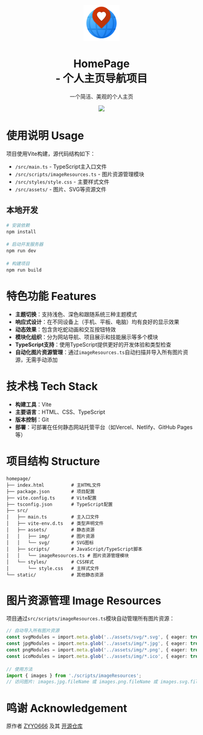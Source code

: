 <div align="center"><a name="readme-top"></a>

<img src="https://github.com/TonyBlur/homepage/blob/main/src/assets/img/homepage-96.png?raw=true" width="96" height="96">

# HomePage<br> - 个人主页导航项目

一个简洁、美观的个人主页

<img src="https://github.com/TonyBlur/homepage/blob/main/src/assets/img/homepage_preview.png?raw=true">

</div>

# 使用说明 Usage

项目使用Vite构建，源代码结构如下：

- `/src/main.ts` - TypeScript主入口文件
- `/src/scripts/imageResources.ts` - 图片资源管理模块
- `/src/styles/style.css` - 主要样式文件
- `/src/assets/` - 图片、SVG等资源文件

## 本地开发

```bash
# 安装依赖
npm install

# 启动开发服务器
npm run dev

# 构建项目
npm run build
```

# 特色功能 Features

- **主题切换**：支持浅色、深色和跟随系统三种主题模式
- **响应式设计**：在不同设备上（手机、平板、电脑）均有良好的显示效果
- **动态效果**：包含贪吃蛇动画和交互按钮特效
- **模块化组织**：分为网站导航、项目展示和技能展示等多个模块
- **TypeScript支持**：使用TypeScript提供更好的开发体验和类型检查
- **自动化图片资源管理**：通过`imageResources.ts`自动扫描并导入所有图片资源，无需手动添加

# 技术栈 Tech Stack

- **构建工具**：Vite
- **主要语言**：HTML、CSS、TypeScript
- **版本控制**：Git
- **部署**：可部署在任何静态网站托管平台（如Vercel、Netlify、GitHub Pages等）

# 项目结构 Structure

```
homepage/
├── index.html          # 主HTML文件
├── package.json        # 项目配置
├── vite.config.ts      # Vite配置
├── tsconfig.json       # TypeScript配置
├── src/
│   ├── main.ts         # 主入口文件
│   ├── vite-env.d.ts   # 类型声明文件
│   ├── assets/         # 静态资源
│   │   ├── img/        # 图片资源
│   │   └── svg/        # SVG图标
│   ├── scripts/        # JavaScript/TypeScript脚本
│   │   └── imageResources.ts # 图片资源管理模块
│   └── styles/         # CSS样式
│       └── style.css   # 主样式文件
└── static/             # 其他静态资源
```

# 图片资源管理 Image Resources

项目通过`src/scripts/imageResources.ts`模块自动管理所有图片资源：

```typescript
// 自动导入所有图片资源
const svgModules = import.meta.glob('../assets/svg/*.svg', { eager: true });
const jpgModules = import.meta.glob('../assets/img/*.jpg', { eager: true });
const pngModules = import.meta.glob('../assets/img/*.png', { eager: true });
const icoModules = import.meta.glob('../assets/img/*.ico', { eager: true });

// 使用方法
import { images } from './scripts/imageResources';
// 访问图片: images.jpg.fileName 或 images.png.fileName 或 images.svg.fileName
```

# 鸣谢 Acknowledgement

原作者 [ZYYO666](https://github.com/ZYYO666) 及其 [开源仓库](https://github.com/ZYYO666/homepage)
